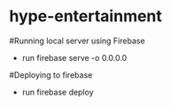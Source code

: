 # hype-entertainment

#Running local server using Firebase
- run firebase serve -o 0.0.0.0

#Deploying to firebase
- run firebase deploy
